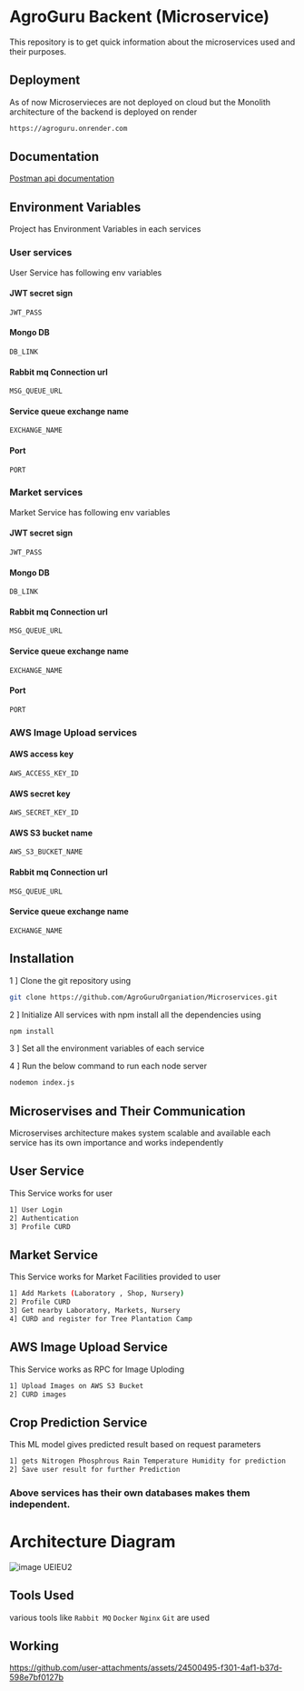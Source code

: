 
# AgroGuru Backent (Microservice)

This repository is to get quick information about the microservices used and their purposes.



## Deployment

As of now Microservieces are not deployed on cloud 
but the Monolith architecture of the backend is deployed on 
render 


```bash
https://agroguru.onrender.com
```



## Documentation


[Postman api documentation](https://documenter.getpostman.com/view/22951744/2sA3kbgJMr)


## Environment Variables

Project has Environment Variables in each services 

### User services
User Service has following env variables  

#### JWT secret sign
`JWT_PASS`

#### Mongo DB
`DB_LINK`

#### Rabbit mq Connection url
`MSG_QUEUE_URL`
 
#### Service queue exchange name
`EXCHANGE_NAME`

#### Port 
`PORT`


### Market services
Market Service has following env variables  

#### JWT secret sign
`JWT_PASS`

#### Mongo DB
`DB_LINK`

#### Rabbit mq Connection url
`MSG_QUEUE_URL`
 
#### Service queue exchange name
`EXCHANGE_NAME`

#### Port 
`PORT`


### AWS Image Upload services

#### AWS access key
`AWS_ACCESS_KEY_ID`

#### AWS secret key
`AWS_SECRET_KEY_ID`

#### AWS S3 bucket name 
`AWS_S3_BUCKET_NAME`
 
#### Rabbit mq Connection url
`MSG_QUEUE_URL`

#### Service queue exchange name
`EXCHANGE_NAME`






## Installation

1 ] Clone the git repository using 
```bash
git clone https://github.com/AgroGuruOrganiation/Microservices.git
```

2 ] Initialize All services  with npm
    install all the dependencies using 

```bash
npm install
```
3 ] Set all the environment variables of each service

4 ] Run the below command to run each node server 
``` bash
nodemon index.js
```



    
## Microservises and Their Communication

Microservises architecture makes system scalable and available 
each service has its own importance and works independently 

## User Service 

This Service works for user 

``` bash
1] User Login
2] Authentication
3] Profile CURD
```

## Market Service 

This Service works for Market Facilities provided to user  

``` bash
1] Add Markets (Laboratory , Shop, Nursery)
2] Profile CURD 
3] Get nearby Laboratory, Markets, Nursery
4] CURD and register for Tree Plantation Camp
```




## AWS Image Upload Service 

This Service works as RPC for Image Uploding  

``` bash
1] Upload Images on AWS S3 Bucket
2] CURD images
```

## Crop Prediction Service

This ML model gives predicted result based on request parameters   

``` bash
1] gets Nitrogen Phosphrous Rain Temperature Humidity for prediction
2] Save user result for further Prediction 
```

### Above services has their own databases makes them independent. 



# Architecture Diagram 

![image UEIEU2](https://github.com/user-attachments/assets/c02cd3c8-60b5-4f0d-b426-4c4f7a49c002)


## Tools Used 

various tools like  `Rabbit MQ` `Docker` `Nginx`
`Git` are used




## Working


https://github.com/user-attachments/assets/24500495-f301-4af1-b37d-598e7bf0127b







